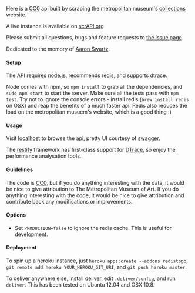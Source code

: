 Here is a [CC0][] api built by scraping the metropolitan museum's [collections][] website.

A live instance is available on [scrAPI.org][]

Please submit all questions, bugs and feature requests to [the issue page][].

Dedicated to the memory of [Aaron Swartz][].

#### Setup
  
  The API requires [node.js][], recommends [redis][], and supports [dtrace][].

  Node comes with npm, so `npm install` to grab all the dependencies, and `sudo npm start` to start the server. Make sure all the tests pass with `npm test`. Try not to ignore the console errors - install redis (`brew install redis` on OSX) and reap the benefits of a much faster api. Redis also reduces the load on the metropolitan musuem's website, which is a good thing :)

#### Usage

  Visit [localhost][] to browse the api, pretty UI courtesy of [swagger][].

  The [restify][] framework has first-class support for [DTrace][], so enjoy the performance analysation tools.

#### Guidelines

  The code is [CC0][], but if you do anything interesting with the data, it would be nice to give attribution to The Metropolitan Museum of Art. If you do anything interesting with the code, it would be nice to give attribution and contribute back any modifications or improvements.

#### Options

  * Set `PRODUCTION=false` to ignore the redis cache. This is useful for development.

#### Deployment

  To spin up a heroku instance, just `heroku apps:create --addons redistogo`, `git remote add heroku YOUR_HEROKU_GIT_URI`, and `git push heroku master`.

  To deliver anywhere else, install [deliver][], edit `.deliver/config`, and run `deliver`. This has been tested on Ubuntu 12.04 and OSX 10.8.

[CC0]: http://creativecommons.org/publicdomain/zero/1.0
[collections]: http://www.metmuseum.org/collections
[scrAPI.org]: http://scrAPI.org
[the issue page]: https://github.com/jedahan/collections-api/issues
[Aaron Swartz]: http://en.wikipedia.org/wiki/Aaron_Swartz

[node.js]: http://nodejs.org
[redis]: http://redis.io
[DTrace]: http://mcavage.github.com/node-restify/#DTrace

[localhost]: http://localhost
[swagger]: http://swagger.wordnik.com
[restify]: http://mcavage.github.com/node-restify

[deliver]: https://github.com/gerhard/deliver
